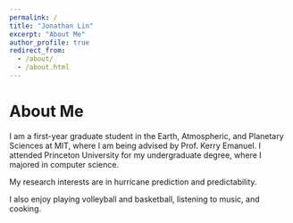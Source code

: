 ```yaml
---
permalink: /
title: "Jonathan Lin"
excerpt: "About Me"
author_profile: true
redirect_from: 
  - /about/
  - /about.html
---
```


About Me
======
I am a first-year graduate student in the Earth, Atmospheric, and Planetary Sciences at MIT, where I am being advised by Prof. Kerry Emanuel. I attended Princeton University for my undergraduate degree, where I majored in computer science. 

My research interests are in hurricane prediction and predictability.

I also enjoy playing volleyball and basketball, listening to music, and cooking.